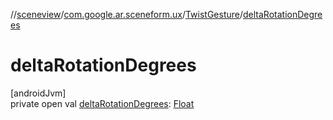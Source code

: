 //[sceneview](../../../index.md)/[com.google.ar.sceneform.ux](../index.md)/[TwistGesture](index.md)/[deltaRotationDegrees](delta-rotation-degrees.md)

# deltaRotationDegrees

[androidJvm]\
private open val [deltaRotationDegrees](delta-rotation-degrees.md): [Float](https://kotlinlang.org/api/latest/jvm/stdlib/kotlin/-float/index.html)
